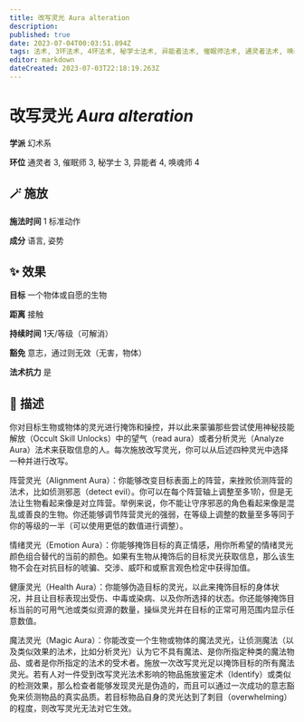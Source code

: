 ```yaml
---
title: 改写灵光 Aura alteration
description: 
published: true
date: 2023-07-04T00:03:51.894Z
tags: 法术, 3环法术, 4环法术, 秘学士法术, 异能者法术, 催眠师法术, 通灵者法术, 唤魂师法术, 幻术系
editor: markdown
dateCreated: 2023-07-03T22:18:19.263Z
---
```


# **改写灵光** *Aura alteration*

**学派** 幻术系 

**环位** 通灵者 3, 催眠师 3, 秘学士 3, 异能者 4, 唤魂师 4

## 🪄 施放

**施法时间** 1 标准动作

**成分** 语言, 姿势

## ✨ 效果 

**目标** 一个物体或自愿的生物 

**距离** 接触  

**持续时间** 1天/等级（可解消） 

**豁免** 意志，通过则无效（无害，物体）

**法术抗力** 是

## 📖 描述

你对目标生物或物体的灵光进行掩饰和操控，并以此来蒙骗那些尝试使用神秘技能解放（Occult Skill Unlocks）中的望气（read aura）或者分析灵光（Analyze Aura）法术来获取信息的人。每次施放改写灵光，你可以从后述四种灵光中选择一种并进行改写。

阵营灵光（Alignment Aura）：你能够改变目标表面上的阵营，来挫败侦测阵营的法术，比如侦测邪恶（detect evil）。你可以在每个阵营轴上调整至多1阶，但是无法让生物看起来像是对立阵营。举例来说，你不能让守序邪恶的角色看起来像是混乱或善良的生物。你还能够调节阵营灵光的强弱，在等级上调整的数量至多等同于你的等级的一半（可以使用更低的数值进行调整）。

情绪灵光（Emotion Aura）：你能够掩饰目标的真正情感，用你所希望的情绪灵光颜色组合替代的当前的颜色。如果有生物从掩饰后的目标灵光获取信息，那么该生物不会在对抗目标的唬骗、交涉、威吓和或察言观色检定中获得加值。

健康灵光（Health Aura）：你能够伪造目标的灵光，以此来掩饰目标的身体状况，并且让目标表现出受伤、中毒或染病、以及你所选择的状态。你还能够掩饰目标当前的可用气池或类似资源的数量，操纵灵光并在目标的正常可用范围内显示任意数值。

魔法灵光（Magic Aura）：你能改变一个生物或物体的魔法灵光，让侦测魔法（以及类似效果的法术，比如分析灵光）认为它不具有魔法、是你所指定种类的魔法物品、或者是你所指定的法术的受术者。施放一次改写灵光足以掩饰目标的所有魔法灵光。若有人对一件受到改写灵光法术影响的物品施放鉴定术（Identify）或类似的检测效果，那么检查者能够发现灵光是伪造的，而且可以通过一次成功的意志豁免来侦测物品的真实品质。若目标物品自身的灵光达到了刺目（overwhelming）的程度，则改写灵光无法对它生效。
    